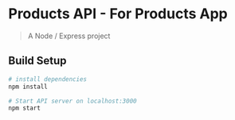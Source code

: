 # Products API - For Products App

> A Node / Express project

## Build Setup

``` bash
# install dependencies
npm install

# Start API server on localhost:3000
npm start
```
